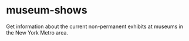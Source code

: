 # museum-shows
Get information about the current non-permanent exhibits at museums in the New York Metro area.
